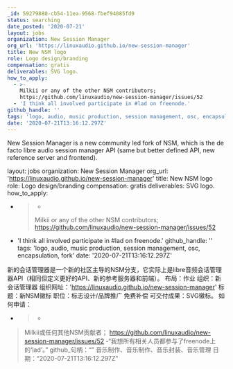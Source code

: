 ```yaml
---
_id: 59279880-cb54-11ea-9568-fbef94085fd9
status: searching
date_posted: '2020-07-21'
layout: jobs
organization: New Session Manager
org_url: 'https://linuxaudio.github.io/new-session-manager'
title: New NSM logo
role: Logo design/branding
compensation: gratis
deliverables: SVG logo.
how_to_apply:
  - >-
    Milkii or any of the other NSM contributors;
    https://github.com/linuxaudio/new-session-manager/issues/52
  - 'I think all involved participate in #lad on freenode.'
github_handle: ''
tags: 'logo, audio, music production, session management, osc, encapsulation, fork'
date: '2020-07-21T13:16:12.297Z'
---
```

New Session Manager is a new community led fork of NSM, which is the de facto libre audio session manager API (same but better defined API, new reference server and frontend).



layout: jobs
organization: New Session Manager
org_url: 'https://linuxaudio.github.io/new-session-manager'
title: New NSM logo
role: Logo design/branding
compensation: gratis
deliverables: SVG logo.
how_to_apply:
  - >-
    >Milkii or any of the other NSM contributors;
    >https://github.com/linuxaudio/new-session-manager/issues/52
  - 'I think all involved participate in #lad on freenode.'
github_handle: ''
tags: 'logo, audio, music production, session management, osc, encapsulation, fork'
date: '2020-07-21T13:16:12.297Z'

新的会话管理器是一个新的社区主导的NSM分支，它实际上是libre音频会话管理器API（相同但定义更好的API、新的参考服务器和前端）。
布局：作业
组织：新会话管理器
组织网址：'https://linuxaudio.github.io/new-session-manager'
标题：新NSM徽标
职位：标志设计/品牌推广
免费补偿
可交付成果：SVG徽标。
如何申请：
- >-
>Milkii或任何其他NSM贡献者；
>https://github.com/linuxaudio/new-session-manager/issues/52
>-“我想所有相关人员都参与了freenode上的‘lad’。”
>github_句柄：“”
>音乐制作、音乐制作、音乐封装、音乐管理
>日期：“2020-07-21T13:16:12.297Z”